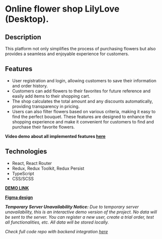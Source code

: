 # Online flower shop LilyLove (Desktop).

## Description
This platform not only simplifies the process of purchasing flowers but also provides a seamless and enjoyable experience for customers.

## Features
- User registration and login, allowing customers to save their information and order history. 
- Customers can add flowers to their favorites for future reference and easily add items to their shopping cart.
- The shop calculates the total amount and any discounts automatically, providing transparency in pricing.
 - Users can also filter flowers based on various criteria, making it easy to find the perfect bouquet. 
These features are designed to enhance the shopping experience and make it convenient for customers to find and purchase their favorite flowers.

**Video demo about all implemented features [here](https://youtu.be/xICWtJwe6VU?si=m8iSzN5txzN9bYJZ&t=128)**

## Technologies
- React, React Router
- Redux, Redux Toolkit, Redux Persist
- TypeScript
- CSS/SCSS
  

**[DEMO LINK](https://daryna-hnidash.github.io/flower-app-repo)**

**[Figma design](https://www.figma.com/file/3SkjdKxGoIuxHU2CGgvV3r/Team-project--LilyLove?type=design&node-id=0-1&mode=design)**


***Temporary Server Unavailability Notice:***
*Due to temporary server unavailability, this is an interactive demo version of the project. No data will be sent to the server. You can register a new user, create a trial order, test all functionalities, etc. All data will be stored locally.*

*Check full code repo with backend integration [here](https://github.com/flower-app)*
